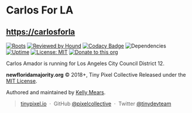 # Carlos For LA

## [https://carlosforla](https://carlosforla)

[![Roots](https://img.shields.io/badge/dynamic/json.svg?url=https://raw.githubusercontent.com/roots/roots-example-project.com/master/site/composer.json?token=R2l0SHViIFRva2VuIEdvZXMgSGVyZQ==&label=wordpress&logo=roots&logoColor=white&query=$.require["roots/wordpress"]&colorB=2b3072&colorA=525ddc)](//roots.io) [![Reviewed by Hound](https://img.shields.io/badge/Reviewed_by-Hound-8E64B0.svg)](https://houndci.com) [![Codacy Badge](https://api.codacy.com/project/badge/Grade/f7e945c51bb1492e834bb4c85ea7e2e7)](https://www.codacy.com/app/pixelcollective/newfloridamajority.org?utm_source=github.com&amp;utm_medium=referral&amp;utm_content=pixelcollective/newfloridamajority.org&amp;utm_campaign=Badge_Grade) ![Dependencies](https://david-dm.org/pixelcollective/newfloridamajority.org.svg) [![Uptime](https://img.shields.io/uptimerobot/ratio/m781468585-3e0f88c6ea828ca6cd3f9b57.svg)](https://status.tinypixel.io) [![License: MIT](https://img.shields.io/badge/License-MIT-green.svg)](https://opensource.org/licenses/MIT) [![Donate to this org](https://img.shields.io/badge/Donate-NewFM-blue.svg)](https://newfloridamajority.org/donate)

Carlos Amador is running for Los Angeles City Council District 12.

**newfloridamajority.org** © 2018+, Tiny Pixel Collective Released under the [MIT License](http://mit-license.org/).

Authored and maintained by [Kelly Mears](https://github.com/kellymears).

> [tinypixel.io](https://tinypixel.io) &nbsp;&middot;&nbsp;
> GitHub [@pixelcollective](https://github.com/pixelcollective) &nbsp;&middot;&nbsp;
> Twitter [@tinydevteam](https://twitter.com/tinydevteam)
